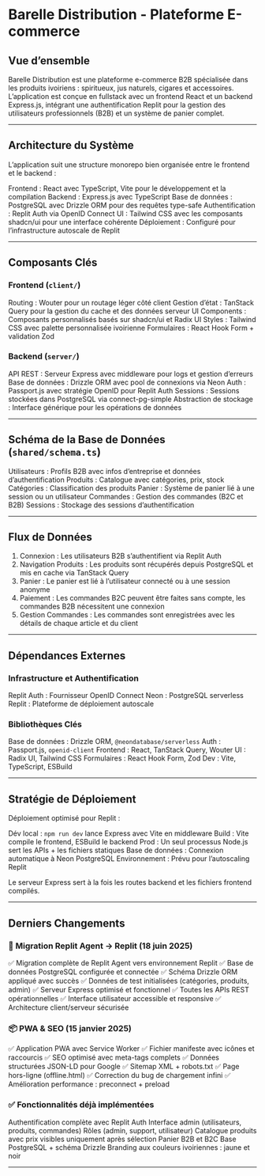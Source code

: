 
# Barelle Distribution - Plateforme E-commerce

## Vue d’ensemble

Barelle Distribution est une plateforme e-commerce B2B spécialisée dans les produits ivoiriens : spiritueux, jus naturels, cigares et accessoires. L’application est conçue en fullstack avec un frontend React et un backend Express.js, intégrant une authentification Replit pour la gestion des utilisateurs professionnels (B2B) et un système de panier complet.

---

## Architecture du Système

L’application suit une structure monorepo bien organisée entre le frontend et le backend :

 Frontend : React avec TypeScript, Vite pour le développement et la compilation
 Backend : Express.js avec TypeScript
 Base de données : PostgreSQL avec Drizzle ORM pour des requêtes type-safe
 Authentification : Replit Auth via OpenID Connect
 UI : Tailwind CSS avec les composants shadcn/ui pour une interface cohérente
 Déploiement : Configuré pour l’infrastructure autoscale de Replit

---

## Composants Clés

### Frontend (`client/`)

 Routing : Wouter pour un routage léger côté client
 Gestion d’état : TanStack Query pour la gestion du cache et des données serveur
 UI Components : Composants personnalisés basés sur shadcn/ui et Radix UI
 Styles : Tailwind CSS avec palette personnalisée ivoirienne
 Formulaires : React Hook Form + validation Zod

### Backend (`server/`)

 API REST : Serveur Express avec middleware pour logs et gestion d’erreurs
 Base de données : Drizzle ORM avec pool de connexions via Neon
 Auth : Passport.js avec stratégie OpenID pour Replit Auth
 Sessions : Sessions stockées dans PostgreSQL via connect-pg-simple
 Abstraction de stockage : Interface générique pour les opérations de données

---

## Schéma de la Base de Données (`shared/schema.ts`)

 Utilisateurs : Profils B2B avec infos d’entreprise et données d’authentification
 Produits : Catalogue avec catégories, prix, stock
 Catégories : Classification des produits
 Panier : Système de panier lié à une session ou un utilisateur
 Commandes : Gestion des commandes (B2C et B2B)
 Sessions : Stockage des sessions d’authentification

---

## Flux de Données

1. Connexion : Les utilisateurs B2B s’authentifient via Replit Auth
2. Navigation Produits : Les produits sont récupérés depuis PostgreSQL et mis en cache via TanStack Query
3. Panier : Le panier est lié à l’utilisateur connecté ou à une session anonyme
4. Paiement : Les commandes B2C peuvent être faites sans compte, les commandes B2B nécessitent une connexion
5. Gestion Commandes : Les commandes sont enregistrées avec les détails de chaque article et du client

---

## Dépendances Externes

### Infrastructure et Authentification

 Replit Auth : Fournisseur OpenID Connect
 Neon : PostgreSQL serverless
 Replit : Plateforme de déploiement autoscale

### Bibliothèques Clés

 Base de données : Drizzle ORM, `@neondatabase/serverless`
 Auth : Passport.js, `openid-client`
 Frontend : React, TanStack Query, Wouter
 UI : Radix UI, Tailwind CSS
 Formulaires : React Hook Form, Zod
 Dev : Vite, TypeScript, ESBuild

---

## Stratégie de Déploiement

Déploiement optimisé pour Replit :

 Dév local : `npm run dev` lance Express avec Vite en middleware
 Build : Vite compile le frontend, ESBuild le backend
 Prod : Un seul processus Node.js sert les APIs + les fichiers statiques
 Base de données : Connexion automatique à Neon PostgreSQL
 Environnement : Prévu pour l’autoscaling Replit

Le serveur Express sert à la fois les routes backend et les fichiers frontend compilés.

---

## Derniers Changements

### 🚀 Migration Replit Agent → Replit (18 juin 2025)

 ✅ Migration complète de Replit Agent vers environnement Replit
 ✅ Base de données PostgreSQL configurée et connectée
 ✅ Schéma Drizzle ORM appliqué avec succès
 ✅ Données de test initialisées (catégories, produits, admin)
 ✅ Serveur Express optimisé et fonctionnel
 ✅ Toutes les APIs REST opérationnelles
 ✅ Interface utilisateur accessible et responsive
 ✅ Architecture client/serveur sécurisée

### 📦 PWA & SEO (15 janvier 2025)

 ✅ Application PWA avec Service Worker
 ✅ Fichier manifeste avec icônes et raccourcis
 ✅ SEO optimisé avec meta-tags complets
 ✅ Données structurées JSON-LD pour Google
 ✅ Sitemap XML + robots.txt
 ✅ Page hors-ligne (offline.html)
 ✅ Correction du bug de chargement infini
 ✅ Amélioration performance : preconnect + preload

### ✅ Fonctionnalités déjà implémentées

 Authentification complète avec Replit Auth
 Interface admin (utilisateurs, produits, commandes)
 Rôles (admin, support, utilisateur)
 Catalogue produits avec prix visibles uniquement après sélection
 Panier B2B et B2C
 Base PostgreSQL + schéma Drizzle
 Branding aux couleurs ivoiriennes : jaune et noir

---
